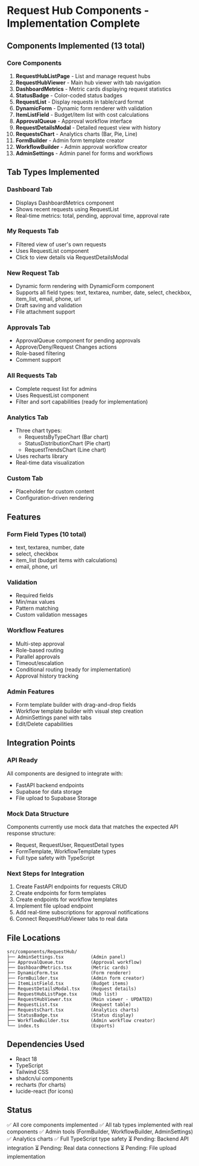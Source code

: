 # Request Hub Components - Implementation Complete

## Components Implemented (13 total)

### Core Components
1. **RequestHubListPage** - List and manage request hubs
2. **RequestHubViewer** - Main hub viewer with tab navigation
3. **DashboardMetrics** - Metric cards displaying request statistics
4. **StatusBadge** - Color-coded status badges
5. **RequestList** - Display requests in table/card format
6. **DynamicForm** - Dynamic form renderer with validation
7. **ItemListField** - Budget/item list with cost calculations
8. **ApprovalQueue** - Approval workflow interface
9. **RequestDetailsModal** - Detailed request view with history
10. **RequestsChart** - Analytics charts (Bar, Pie, Line)
11. **FormBuilder** - Admin form template creator
12. **WorkflowBuilder** - Admin approval workflow creator
13. **AdminSettings** - Admin panel for forms and workflows

## Tab Types Implemented

### Dashboard Tab
- Displays DashboardMetrics component
- Shows recent requests using RequestList
- Real-time metrics: total, pending, approval time, approval rate

### My Requests Tab
- Filtered view of user's own requests
- Uses RequestList component
- Click to view details via RequestDetailsModal

### New Request Tab
- Dynamic form rendering with DynamicForm component
- Supports all field types: text, textarea, number, date, select, checkbox, item_list, email, phone, url
- Draft saving and validation
- File attachment support

### Approvals Tab
- ApprovalQueue component for pending approvals
- Approve/Deny/Request Changes actions
- Role-based filtering
- Comment support

### All Requests Tab
- Complete request list for admins
- Uses RequestList component
- Filter and sort capabilities (ready for implementation)

### Analytics Tab
- Three chart types:
  - RequestsByTypeChart (Bar chart)
  - StatusDistributionChart (Pie chart)
  - RequestTrendsChart (Line chart)
- Uses recharts library
- Real-time data visualization

### Custom Tab
- Placeholder for custom content
- Configuration-driven rendering

## Features

### Form Field Types (10 total)
- text, textarea, number, date
- select, checkbox
- item_list (budget items with calculations)
- email, phone, url

### Validation
- Required fields
- Min/max values
- Pattern matching
- Custom validation messages

### Workflow Features
- Multi-step approval
- Role-based routing
- Parallel approvals
- Timeout/escalation
- Conditional routing (ready for implementation)
- Approval history tracking

### Admin Features
- Form template builder with drag-and-drop fields
- Workflow template builder with visual step creation
- AdminSettings panel with tabs
- Edit/Delete capabilities

## Integration Points

### API Ready
All components are designed to integrate with:
- FastAPI backend endpoints
- Supabase for data storage
- File upload to Supabase Storage

### Mock Data Structure
Components currently use mock data that matches the expected API response structure:
- Request, RequestUser, RequestDetail types
- FormTemplate, WorkflowTemplate types
- Full type safety with TypeScript

### Next Steps for Integration
1. Create FastAPI endpoints for requests CRUD
2. Create endpoints for form templates
3. Create endpoints for workflow templates
4. Implement file upload endpoint
5. Add real-time subscriptions for approval notifications
6. Connect RequestHubViewer tabs to real data

## File Locations
```
src/components/RequestHub/
├── AdminSettings.tsx          (Admin panel)
├── ApprovalQueue.tsx          (Approval workflow)
├── DashboardMetrics.tsx       (Metric cards)
├── DynamicForm.tsx            (Form renderer)
├── FormBuilder.tsx            (Admin form creator)
├── ItemListField.tsx          (Budget items)
├── RequestDetailsModal.tsx    (Request details)
├── RequestHubListPage.tsx     (Hub list)
├── RequestHubViewer.tsx       (Main viewer - UPDATED)
├── RequestList.tsx            (Request table)
├── RequestsChart.tsx          (Analytics charts)
├── StatusBadge.tsx            (Status display)
├── WorkflowBuilder.tsx        (Admin workflow creator)
└── index.ts                   (Exports)
```

## Dependencies Used
- React 18
- TypeScript
- Tailwind CSS
- shadcn/ui components
- recharts (for charts)
- lucide-react (for icons)

## Status
✅ All core components implemented
✅ All tab types implemented with real components
✅ Admin tools (FormBuilder, WorkflowBuilder, AdminSettings)
✅ Analytics charts
✅ Full TypeScript type safety
⏳ Pending: Backend API integration
⏳ Pending: Real data connections
⏳ Pending: File upload implementation
